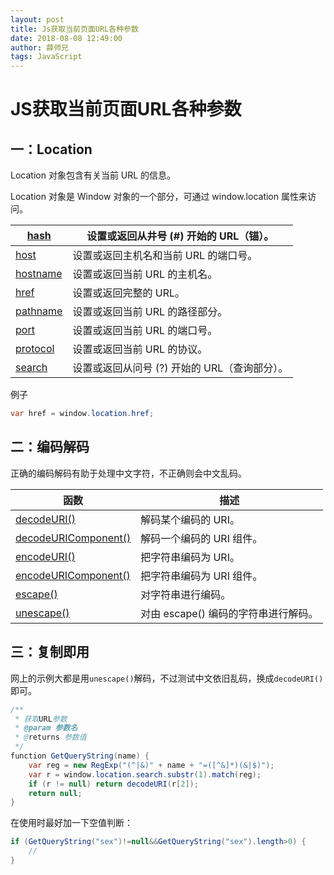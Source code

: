 ```yaml
---
layout: post
title: Js获取当前页面URL各种参数
date: 2018-08-08 12:49:00
author: 薛师兄
tags: JavaScript
---
```

# JS获取当前页面URL各种参数

## 一：Location

Location 对象包含有关当前 URL 的信息。

Location 对象是 Window 对象的一个部分，可通过 window.location 属性来访问。

| [hash](http://www.w3school.com.cn/jsref/prop_loc_hash.asp)   | 设置或返回从井号 (#) 开始的 URL（锚）。       |
| ------------------------------------------------------------ | --------------------------------------------- |
| [host](http://www.w3school.com.cn/jsref/prop_loc_host.asp)   | 设置或返回主机名和当前 URL 的端口号。         |
| [hostname](http://www.w3school.com.cn/jsref/prop_loc_hostname.asp) | 设置或返回当前 URL 的主机名。                 |
| [href](http://www.w3school.com.cn/jsref/prop_loc_href.asp)   | 设置或返回完整的 URL。                        |
| [pathname](http://www.w3school.com.cn/jsref/prop_loc_pathname.asp) | 设置或返回当前 URL 的路径部分。               |
| [port](http://www.w3school.com.cn/jsref/prop_loc_port.asp)   | 设置或返回当前 URL 的端口号。                 |
| [protocol](http://www.w3school.com.cn/jsref/prop_loc_protocol.asp) | 设置或返回当前 URL 的协议。                   |
| [search](http://www.w3school.com.cn/jsref/prop_loc_search.asp) | 设置或返回从问号 (?) 开始的 URL（查询部分）。 |

例子

```java
var href = window.location.href;
```

## 二：编码解码

正确的编码解码有助于处理中文字符，不正确则会中文乱码。

| 函数                                                         | 描述                                 |
| ------------------------------------------------------------ | ------------------------------------ |
| [decodeURI()](http://www.w3school.com.cn/jsref/jsref_decodeURI.asp) | 解码某个编码的 URI。                 |
| [decodeURIComponent()](http://www.w3school.com.cn/jsref/jsref_decodeURIComponent.asp) | 解码一个编码的 URI 组件。            |
| [encodeURI()](http://www.w3school.com.cn/jsref/jsref_encodeuri.asp) | 把字符串编码为 URI。                 |
| [encodeURIComponent()](http://www.w3school.com.cn/jsref/jsref_encodeURIComponent.asp) | 把字符串编码为 URI 组件。            |
| [escape()](http://www.w3school.com.cn/jsref/jsref_escape.asp) | 对字符串进行编码。                   |
| [unescape()](http://www.w3school.com.cn/jsref/jsref_unescape.asp) | 对由 escape() 编码的字符串进行解码。 |

## 三：复制即用

网上的示例大都是用`unescape()`解码，不过测试中文依旧乱码，换成`decodeURI()`即可。

```java
/**
 * 获取URL参数
 * @param 参数名
 * @returns 参数值
 */
function GetQueryString(name) {
    var reg = new RegExp("(^|&)" + name + "=([^&]*)(&|$)");
    var r = window.location.search.substr(1).match(reg);
    if (r != null) return decodeURI(r[2]);
    return null;
}
```


在使用时最好加一下空值判断：

```java
if (GetQueryString("sex")!=null&&GetQueryString("sex").length>0) {
    //
}
```
